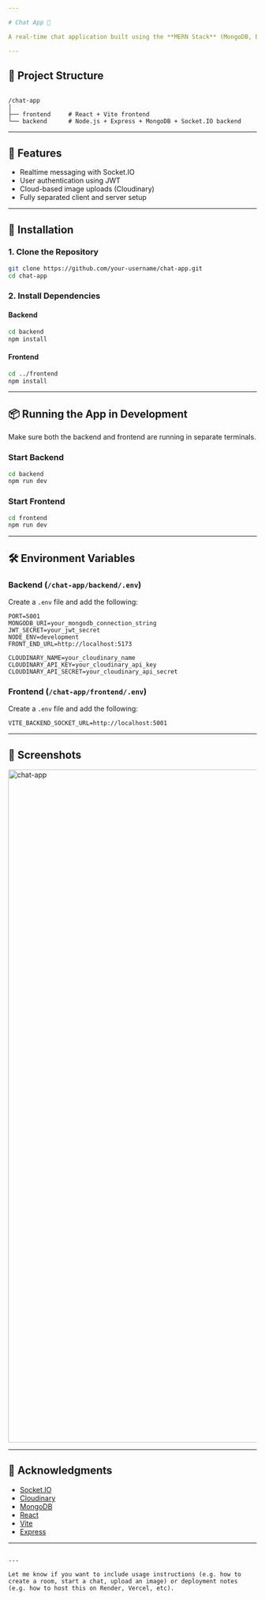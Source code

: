 ```yaml
---

# Chat App 💬

A real-time chat application built using the **MERN Stack** (MongoDB, Express, React, Node.js) with **Socket.IO** for live messaging. The app supports user authentication, real-time messaging, and image upload via Cloudinary.

---
```


## 📁 Project Structure

```

/chat-app
│
├── frontend     # React + Vite frontend
└── backend      # Node.js + Express + MongoDB + Socket.IO backend

````

---

## 🚀 Features

- Realtime messaging with Socket.IO
- User authentication using JWT
- Cloud-based image uploads (Cloudinary)
- Fully separated client and server setup

---

## 🔧 Installation

### 1. Clone the Repository

```bash
git clone https://github.com/your-username/chat-app.git
cd chat-app
````

### 2. Install Dependencies

#### Backend

```bash
cd backend
npm install
```

#### Frontend

```bash
cd ../frontend
npm install
```

---

## 📦 Running the App in Development

Make sure both the backend and frontend are running in separate terminals.

### Start Backend

```bash
cd backend
npm run dev
```

### Start Frontend

```bash
cd frontend
npm run dev
```

---

## 🛠️ Environment Variables

### Backend (`/chat-app/backend/.env`)

Create a `.env` file and add the following:

```
PORT=5001
MONGODB_URI=your_mongodb_connection_string
JWT_SECRET=your_jwt_secret
NODE_ENV=development
FRONT_END_URL=http://localhost:5173

CLOUDINARY_NAME=your_cloudinary_name
CLOUDINARY_API_KEY=your_cloudinary_api_key
CLOUDINARY_API_SECRET=your_cloudinary_api_secret
```

### Frontend (`/chat-app/frontend/.env`)

Create a `.env` file and add the following:

```
VITE_BACKEND_SOCKET_URL=http://localhost:5001
```

---

## 📸 Screenshots
<img width="1362" alt="chat-app" src="https://github.com/user-attachments/assets/ac295a19-7682-4319-a1b3-66b4e93232bf" />


---

## 🙌 Acknowledgments

* [Socket.IO](https://socket.io/)
* [Cloudinary](https://cloudinary.com/)
* [MongoDB](https://www.mongodb.com/)
* [React](https://react.dev/)
* [Vite](https://vite.dev/)
* [Express](https://expressjs.com/)

---

```

---

Let me know if you want to include usage instructions (e.g. how to create a room, start a chat, upload an image) or deployment notes (e.g. how to host this on Render, Vercel, etc).
```
